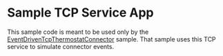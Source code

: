 # Sample TCP Service App

This sample code is meant to be used only by the [EventDrivenTcpThermostatConnector](../EventDrivenTcpThermostatConnector/) sample. That sample uses this TCP service to simulate connector events.